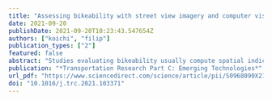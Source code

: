```yaml
---
title: "Assessing bikeability with street view imagery and computer vision"
date: 2021-09-20
publishDate: 2021-09-20T10:23:43.547654Z
authors: ["koichi", "filip"]
publication_types: ["2"]
featured: false
abstract: "Studies evaluating bikeability usually compute spatial indicators shaping cycling conditions and conflate them in a quantitative index. Much research involves site visits or conventional geospatial approaches, and few studies have leveraged street view imagery (SVI) for conducting virtual audits. These have assessed a limited range of aspects, and not all have been automated using computer vision (CV). Furthermore, studies have not yet zeroed in on gauging the usability of these technologies thoroughly. We investigate, with experiments at a fine spatial scale and across multiple geographies (Singapore and Tokyo), whether we can use SVI and CV to assess bikeability comprehensively. Extending related work, we develop an exhaustive index of bikeability composed of 34 indicators. The results suggest that SVI and CV are adequate to evaluate bikeability in cities comprehensively. As they outperformed non-SVI counterparts by a wide margin, SVI indicators are also found to be superior in assessing urban bikeability and potentially can be used independently, replacing traditional techniques. However, the paper exposes some limitations, suggesting that the best way forward is combining both SVI and non-SVI approaches. The new bikeability index presents a contribution in transportation and urban analytics, and it is scalable to assess cycling appeal widely."
publication: "*Transportation Research Part C: Emerging Technologies*"
url_pdf: "https://www.sciencedirect.com/science/article/pii/S0968090X21003739"
doi: "10.1016/j.trc.2021.103371"
---
```

